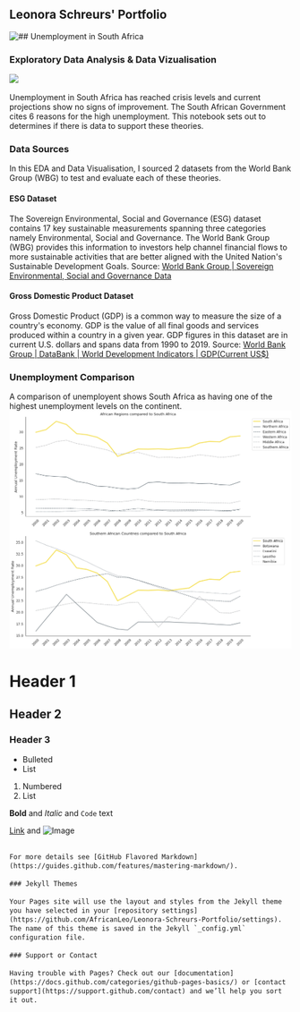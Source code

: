 ## Leonora Schreurs' Portfolio


![## Unemployment in South Africa](https://africanleo.github.io/Unemployment-in-South-Africa/)
### Exploratory Data Analysis & Data Vizualisation

![](/images/Depositphotos_44446473_xl-2015.jpg)

Unemployment in South Africa has reached crisis levels and current projections show no signs of improvement.  The South African Government cites 6 reasons for the high unemployment. This notebook sets out to determines if there is data to support these theories.   

### Data Sources
In this EDA and Data Visualisation, I sourced 2 datasets from the World Bank Group (WBG) to test and evaluate each of these theories. 

#### ESG Dataset
The Sovereign Environmental, Social and Governance (ESG) dataset contains 17 key sustainable measurements spanning three categories namely Environmental, Social and Governance. The World Bank Group (WBG) provides this information to investors help channel financial flows to more sustainable activities that are better aligned with the United Nation's Sustainable Development Goals. 
Source: [World Bank Group | Sovereign Environmental, Social and Governance Data](https://datatopics.worldbank.org/esg/) 

#### Gross Domestic Product Dataset
Gross Domestic Product (GDP) is a common way to measure the size of a country's economy. GDP is the value of all final goods and services produced within a country in a given year. GDP figures in this dataset are in current U.S. dollars and spans data from 1990 to 2019.
Source: [World Bank Group | DataBank | World Development Indicators | GDP(Current US$)](https://databank.worldbank.org/reports.aspx?source=2&series=NY.GDP.MKTP.CD&country=#)

### Unemployment Comparison
A comparison of unemployent shows South Africa as having one of the highest unemployment levels on the continent. 
![](/images/UnemploymentRSA.png)



# Header 1
## Header 2
### Header 3

- Bulleted
- List

1. Numbered
2. List

**Bold** and _Italic_ and `Code` text

[Link](url) and ![Image](src)
```

For more details see [GitHub Flavored Markdown](https://guides.github.com/features/mastering-markdown/).

### Jekyll Themes

Your Pages site will use the layout and styles from the Jekyll theme you have selected in your [repository settings](https://github.com/AfricanLeo/Leonora-Schreurs-Portfolio/settings). The name of this theme is saved in the Jekyll `_config.yml` configuration file.

### Support or Contact

Having trouble with Pages? Check out our [documentation](https://docs.github.com/categories/github-pages-basics/) or [contact support](https://support.github.com/contact) and we’ll help you sort it out.
